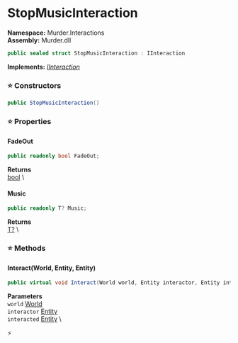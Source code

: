 # StopMusicInteraction

**Namespace:** Murder.Interactions \
**Assembly:** Murder.dll

```csharp
public sealed struct StopMusicInteraction : IInteraction
```

**Implements:** _[IInteraction](../../Bang/Interactions/IInteraction.html)_

### ⭐ Constructors
```csharp
public StopMusicInteraction()
```

### ⭐ Properties
#### FadeOut
```csharp
public readonly bool FadeOut;
```

**Returns** \
[bool](https://learn.microsoft.com/en-us/dotnet/api/System.Boolean?view=net-7.0) \
#### Music
```csharp
public readonly T? Music;
```

**Returns** \
[T?](https://learn.microsoft.com/en-us/dotnet/api/System.Nullable-1?view=net-7.0) \
### ⭐ Methods
#### Interact(World, Entity, Entity)
```csharp
public virtual void Interact(World world, Entity interactor, Entity interacted)
```

**Parameters** \
`world` [World](../../Bang/World.html) \
`interactor` [Entity](../../Bang/Entities/Entity.html) \
`interacted` [Entity](../../Bang/Entities/Entity.html) \



⚡